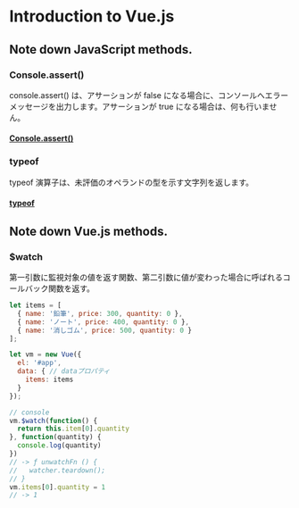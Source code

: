 # Introduction to Vue.js

## Note down JavaScript methods.

### Console.assert()
console.assert() は、アサーションが false になる場合に、コンソールへエラーメッセージを出力します。アサーションが true になる場合は、何も行いません。

#### [Console.assert()](https://developer.mozilla.org/ja/docs/Web/API/console/assert)

### typeof
typeof 演算子は、未評価のオペランドの型を示す文字列を返します。

#### [typeof](https://developer.mozilla.org/ja/docs/Web/JavaScript/Reference/Operators/typeof)

## Note down Vue.js methods.

### $watch
第一引数に監視対象の値を返す関数、第二引数に値が変わった場合に呼ばれるコールバック関数を返す。

```javascript
let items = [
  { name: '鉛筆', price: 300, quantity: 0 },
  { name: 'ノート', price: 400, quantity: 0 }, 
  { name: '消しゴム', price: 500, quantity: 0 }
];

let vm = new Vue({
  el: '#app',
  data: { // dataプロパティ
    items: items
  }
});

// console
vm.$watch(function() {
  return this.item[0].quantity
}, function(quantity) {
  console.log(quantity)
})
// -> ƒ unwatchFn () {
//   watcher.teardown();
// }
vm.items[0].quantity = 1
// -> 1
```